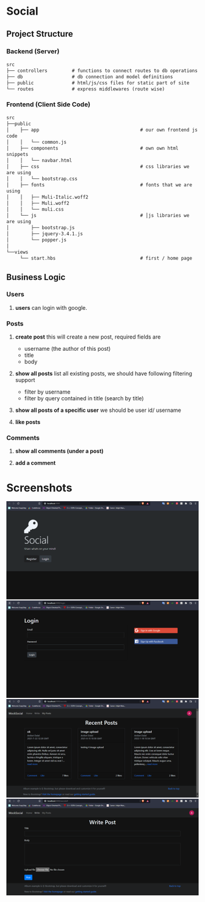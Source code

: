 # Social

## Project Structure

### Backend (Server)

```shell
src
├── controllers         # functions to connect routes to db operations
├── db                  # db connection and model definitions
├── public              # html/js/css files for static part of site
└── routes              # express middlewares (route wise)
```

### Frontend (Client Side Code)

```shell
src
├──public
│    ├── app                                     # our own frontend js code
│    │   └── common.js
│    ├── components                              # own own html snippets
│    │   └── navbar.html
│    ├── css                                     # css libraries we are using
│    │   └── bootstrap.css
│    ├── fonts                                   # fonts that we are using
│    │   ├── Muli-Italic.woff2
│    │   ├── Muli.woff2
│    │   └── muli.css
│    └── js                                      # │js libraries we are using
│        ├── bootstrap.js
│        ├── jquery-3.4.1.js
│        └── popper.js
│
└──views
     └── start.hbs                               # first / home page
```

## Business Logic

### Users

1. **users**
   can login with google.

### Posts

1. **create post**
   this will create a new post, required fields are

   - username (the author of this post)
   - title
   - body

2. **show all posts**
   list all existing posts, we should have following filtering support

   - filter by username
   - filter by query contained in title (search by title)

3. **show all posts of a specific user**
   we should be user id/ username

4. **like posts**

### Comments

1. **show all comments (under a post)**

2. **add a comment**


# Screenshots

![alt text](https://github.com/ANIKET-DALAL/social/blob/main/images/Screenshot%201.png)
![alt text](https://github.com/ANIKET-DALAL/social/blob/main/images/Screenshot%202.png)
![alt text](https://github.com/ANIKET-DALAL/social/blob/main/images/Screenshot%203.png)
![alt text](https://github.com/ANIKET-DALAL/social/blob/main/images/Screenshot%204.png)
